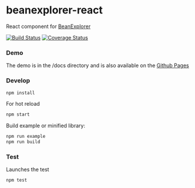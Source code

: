 # beanexplorer-react 
React component for [BeanExplorer](https://github.com/DevelopmentOnTheEdge/beanexplorer)

[![Build Status](https://travis-ci.org/DevelopmentOnTheEdge/beanexplorer-react.svg?branch=master)](https://travis-ci.org/DevelopmentOnTheEdge/beanexplorer-react) [![Coverage Status](https://coveralls.io/repos/github/DevelopmentOnTheEdge/beanexplorer-react-dps/badge.svg?branch=master)](https://coveralls.io/github/DevelopmentOnTheEdge/beanexplorer-react?branch=master)

### Demo
The demo is in the /docs directory and is also available on the [Github Pages](https://developmentontheedge.github.io/beanexplorer-react/)

### Develop
```bash
npm install
```
For hot reload
```bash
npm start
```

Build example or minified library:
```bash
npm run example
npm run build
```

### Test
Launches the test
```bash
npm test
```
